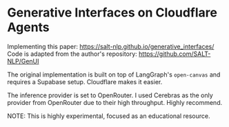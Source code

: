 # Generative Interfaces on Cloudflare Agents

Implementing this paper: https://salt-nlp.github.io/generative_interfaces/
Code is adapted from the author's repository: https://github.com/SALT-NLP/GenUI

The original implementation is built on top of LangGraph's `open-canvas` and requires a Supabase setup. Cloudflare makes it easier.

The inference provider is set to OpenRouter. I used Cerebras as the only provider from OpenRouter due to their high throughput. Highly recommend.

NOTE: This is highly experimental, focused as an educational resource.
